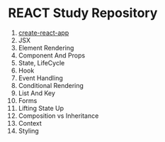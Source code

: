 # REACT Study Repository

1. [create-react-app](https://github.com/WW3DEF/React/tree/main/test)
2. JSX
3. Element Rendering
4. Component And Props
5. State, LifeCycle
6. Hook
7. Event Handling
8. Conditional Rendering
9. List And Key
10. Forms
11. Lifting State Up
12. Composition vs Inheritance
13. Context
14. Styling
